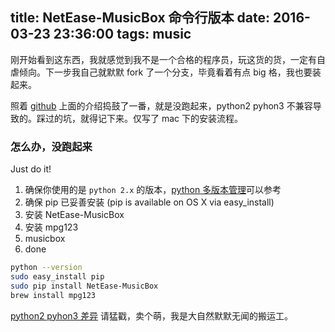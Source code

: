 title: NetEase-MusicBox 命令行版本
date: 2016-03-23 23:36:00
tags: music
---

刚开始看到这东西，我就感觉到我不是一个合格的程序员，玩这货的货，一定有自虐倾向。下一步我自己就默默 fork 了一个分支，毕竟看着有点 big 格，我也要装起来。

照着 [github][1] 上面的介绍捣鼓了一番，就是没跑起来，python2 pyhon3 不兼容导致的。踩过的坑，就得记下来。仅写了 mac 下的安装流程。



### 怎么办，没跑起来

Just do it!


1. 确保你使用的是 `python 2.x` 的版本，[python 多版本管理](2)可以参考
2. 确保 pip 已妥善安装 (pip is available on OS X via easy_install)
3. 安装 NetEase-MusicBox
4. 安装 mpg123 
5. musicbox
6. done

```sh
python --version
sudo easy_install pip
sudo pip install NetEase-MusicBox
brew install mpg123
```

[python2 pyhon3 差异][3] 请猛戳，卖个萌，我是大自然默默无闻的搬运工。



[1]:https://github.com/echopi/musicbox "musicbox"
[2]:https://github.com/yyuu/pyenv "pyenv"
[3]:https://www.zhihu.com/question/19698598 "python2 pyhon3"
[4]:http://stackoverflow.com/questions/17271319/installing-pip-on-mac-os-x "pip install"
